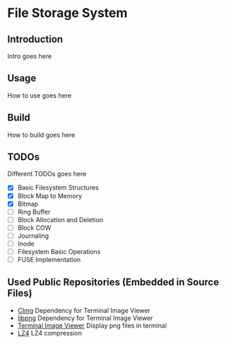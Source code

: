 # File Storage System

## Introduction

Intro goes here

## Usage

How to use goes here

## Build

How to build goes here

## TODOs

Different TODOs goes here

 - [x] Basic Filesystem Structures
 - [x] Block Map to Memory
 - [x] Bitmap
 - [ ] Ring Buffer
 - [ ] Block Allocation and Deletion
 - [ ] Block COW
 - [ ] Journaling
 - [ ] Inode
 - [ ] Filesystem Basic Operations
 - [ ] FUSE Implementation

## Used Public Repositories (Embedded in Source Files)
 * [CImg](https://github.com/GreycLab/CImg) Dependency for Terminal Image Viewer
 * [libpng](https://github.com/pnggroup/libpng) Dependency for Terminal Image Viewer
 * [Terminal Image Viewer](https://github.com/stefanhaustein/TerminalImageViewer.git) Display png files in terminal
 * [LZ4](https://github.com/lz4/lz4) LZ4 compression
